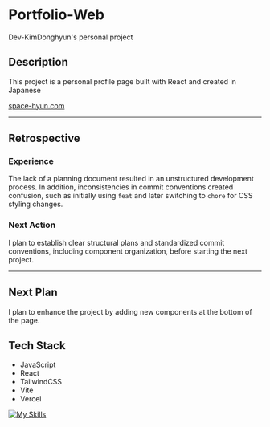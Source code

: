 # Portfolio-Web

Dev-KimDonghyun's personal project

## Description

This project is a personal profile page built with React and created in Japanese

[space-hyun.com](https://www.space-hyun.com)

---

## Retrospective

### Experience

The lack of a planning document resulted in an unstructured development process. In addition, inconsistencies in commit conventions created confusion, such as initially using `feat` and later switching to `chore` for CSS styling changes.

### Next Action

I plan to establish clear structural plans and standardized commit conventions, including component organization, before starting the next project.

---

## Next Plan

I plan to enhance the project by adding new components at the bottom of the page.

## Tech Stack

- JavaScript
- React
- TailwindCSS
- Vite
- Vercel

<a href="https://skillicons.dev"><img src="https://skillicons.dev/icons?i=javascript,react,tailwindcss,vite,vercel&theme=dark&perline=15" alt="My Skills" /></a>
